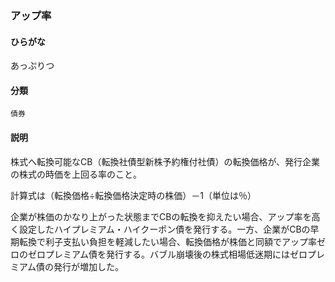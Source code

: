 <div style="display:none;">

## [あ行](securities-terms?id=あ行)

</div>

### アップ率

#### ひらがな

あっぷりつ

#### 分類

`債券`

#### 説明

株式へ転換可能なCB（転換社債型新株予約権付社債）の転換価格が、発行企業の株式の時価を上回る率のこと。
計算式は（転換価格÷転換価格決定時の株価）－1（単位は％）
 
企業が株価のかなり上がった状態までCBの転換を抑えたい場合、アップ率を高く設定したハイプレミアム・ハイクーポン債を発行する。一方、企業がCBの早期転換で利子支払い負担を軽減したい場合、転換価格が株価と同額でアップ率ゼロのゼロプレミアム債を発行する。バブル崩壊後の株式相場低迷期にはゼロプレミアム債の発行が増加した。

<div style="display:none;">

## [か行](securities-terms?id=か行)
## [さ行](securities-terms?id=さ行)
## [た行](securities-terms?id=た行)
## [な行](securities-terms?id=な行)
## [は行](securities-terms?id=は行)
## [ま行](securities-terms?id=ま行)
## [や行](securities-terms?id=や行)
## [ら行](securities-terms?id=ら行)
## [わ行](securities-terms?id=わ行)
## [英数字・記号](securities-terms?id=英数字・記号)

</div>

